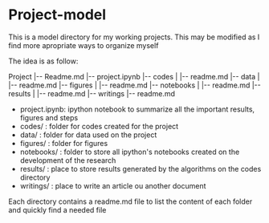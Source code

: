# Project-model

This is a model directory for my working projects.
This may be modified as I find more apropriate ways to organize myself

The idea is as follow:


Project
|-- Readme.md
|-- project.ipynb
|-- codes
|   |-- readme.md
|-- data
|   |-- readme.md
|-- figures
|   |-- readme.md
|-- notebooks
|   |-- readme.md
|-- results
|   |-- readme.md
|-- writings
    |-- readme.md


* project.ipynb: ipython notebook to summarize all the important results, figures and steps
* codes/	: folder for codes created for the project
* data/		: folder for data used on the project
* figures/	: folder for figures
* notebooks/	: folder to store all ipython's notebooks created on the development of the research
* results/	: place to store results generated by the algorithms on the codes directory
* writings/	: place to write an article ou another document

Each directory contains a readme.md file to list the content of each folder and quickly find a needed file

